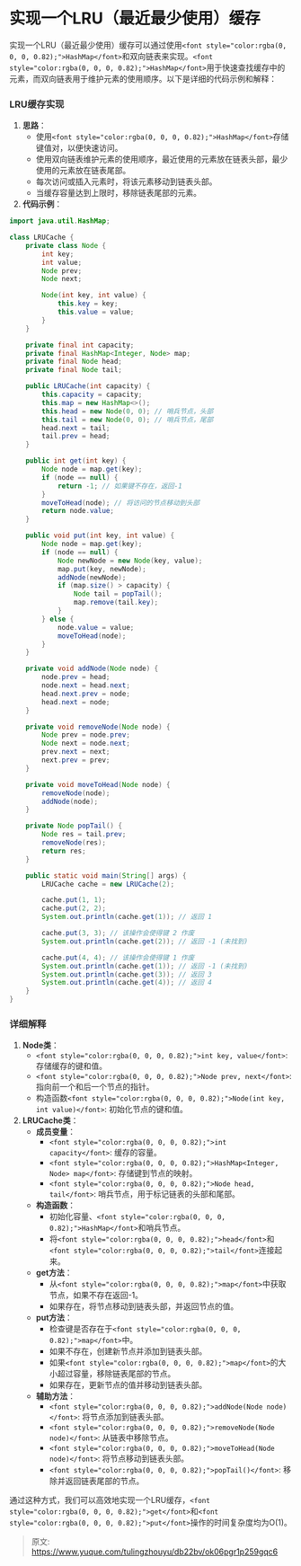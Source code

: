 # 实现一个LRU（最近最少使用）缓存

<font style="color:rgba(0, 0, 0, 0.82);">实现一个LRU（最近最少使用）缓存可以通过使用</font>`<font style="color:rgba(0, 0, 0, 0.82);">HashMap</font>`<font style="color:rgba(0, 0, 0, 0.82);">和双向链表来实现。</font>`<font style="color:rgba(0, 0, 0, 0.82);">HashMap</font>`<font style="color:rgba(0, 0, 0, 0.82);">用于快速查找缓存中的元素，而双向链表用于维护元素的使用顺序。以下是详细的代码示例和解释：</font>

### <font style="color:rgba(0, 0, 0, 0.82);">LRU缓存实现</font>
1. **<font style="color:rgba(0, 0, 0, 0.82);">思路</font>**<font style="color:rgba(0, 0, 0, 0.82);">：</font>
    - <font style="color:rgba(0, 0, 0, 0.82);">使用</font>`<font style="color:rgba(0, 0, 0, 0.82);">HashMap</font>`<font style="color:rgba(0, 0, 0, 0.82);">存储键值对，以便快速访问。</font>
    - <font style="color:rgba(0, 0, 0, 0.82);">使用双向链表维护元素的使用顺序，最近使用的元素放在链表头部，最少使用的元素放在链表尾部。</font>
    - <font style="color:rgba(0, 0, 0, 0.82);">每次访问或插入元素时，将该元素移动到链表头部。</font>
    - <font style="color:rgba(0, 0, 0, 0.82);">当缓存容量达到上限时，移除链表尾部的元素。</font>
2. **<font style="color:rgba(0, 0, 0, 0.82);">代码示例</font>**<font style="color:rgba(0, 0, 0, 0.82);">：</font>

```java
import java.util.HashMap;  

class LRUCache {  
    private class Node {  
        int key;  
        int value;  
        Node prev;  
        Node next;  

        Node(int key, int value) {  
            this.key = key;  
            this.value = value;  
        }  
    }  

    private final int capacity;  
    private final HashMap<Integer, Node> map;  
    private final Node head;  
    private final Node tail;  

    public LRUCache(int capacity) {  
        this.capacity = capacity;  
        this.map = new HashMap<>();  
        this.head = new Node(0, 0); // 哨兵节点，头部  
        this.tail = new Node(0, 0); // 哨兵节点，尾部  
        head.next = tail;  
        tail.prev = head;  
    }  

    public int get(int key) {  
        Node node = map.get(key);  
        if (node == null) {  
            return -1; // 如果键不存在，返回-1  
        }  
        moveToHead(node); // 将访问的节点移动到头部  
        return node.value;  
    }  

    public void put(int key, int value) {  
        Node node = map.get(key);  
        if (node == null) {  
            Node newNode = new Node(key, value);  
            map.put(key, newNode);  
            addNode(newNode);  
            if (map.size() > capacity) {  
                Node tail = popTail();  
                map.remove(tail.key);  
            }  
        } else {  
            node.value = value;  
            moveToHead(node);  
        }  
    }  

    private void addNode(Node node) {  
        node.prev = head;  
        node.next = head.next;  
        head.next.prev = node;  
        head.next = node;  
    }  

    private void removeNode(Node node) {  
        Node prev = node.prev;  
        Node next = node.next;  
        prev.next = next;  
        next.prev = prev;  
    }  

    private void moveToHead(Node node) {  
        removeNode(node);  
        addNode(node);  
    }  

    private Node popTail() {  
        Node res = tail.prev;  
        removeNode(res);  
        return res;  
    }  

    public static void main(String[] args) {  
        LRUCache cache = new LRUCache(2);  

        cache.put(1, 1);  
        cache.put(2, 2);  
        System.out.println(cache.get(1)); // 返回 1  

        cache.put(3, 3); // 该操作会使得键 2 作废  
        System.out.println(cache.get(2)); // 返回 -1 (未找到)  

        cache.put(4, 4); // 该操作会使得键 1 作废  
        System.out.println(cache.get(1)); // 返回 -1 (未找到)  
        System.out.println(cache.get(3)); // 返回 3  
        System.out.println(cache.get(4)); // 返回 4  
    }  
}
```

### <font style="color:rgba(0, 0, 0, 0.82);">详细解释</font>
1. **<font style="color:rgba(0, 0, 0, 0.82);">Node类</font>**<font style="color:rgba(0, 0, 0, 0.82);">：</font>
    - `<font style="color:rgba(0, 0, 0, 0.82);">int key, value</font>`<font style="color:rgba(0, 0, 0, 0.82);">: 存储缓存的键和值。</font>
    - `<font style="color:rgba(0, 0, 0, 0.82);">Node prev, next</font>`<font style="color:rgba(0, 0, 0, 0.82);">: 指向前一个和后一个节点的指针。</font>
    - <font style="color:rgba(0, 0, 0, 0.82);">构造函数</font>`<font style="color:rgba(0, 0, 0, 0.82);">Node(int key, int value)</font>`<font style="color:rgba(0, 0, 0, 0.82);">: 初始化节点的键和值。</font>
2. **<font style="color:rgba(0, 0, 0, 0.82);">LRUCache类</font>**<font style="color:rgba(0, 0, 0, 0.82);">：</font>
    - **<font style="color:rgba(0, 0, 0, 0.82);">成员变量</font>**<font style="color:rgba(0, 0, 0, 0.82);">：</font>
        * `<font style="color:rgba(0, 0, 0, 0.82);">int capacity</font>`<font style="color:rgba(0, 0, 0, 0.82);">: 缓存的容量。</font>
        * `<font style="color:rgba(0, 0, 0, 0.82);">HashMap<Integer, Node> map</font>`<font style="color:rgba(0, 0, 0, 0.82);">: 存储键到节点的映射。</font>
        * `<font style="color:rgba(0, 0, 0, 0.82);">Node head, tail</font>`<font style="color:rgba(0, 0, 0, 0.82);">: 哨兵节点，用于标记链表的头部和尾部。</font>
    - **<font style="color:rgba(0, 0, 0, 0.82);">构造函数</font>**<font style="color:rgba(0, 0, 0, 0.82);">：</font>
        * <font style="color:rgba(0, 0, 0, 0.82);">初始化容量、</font>`<font style="color:rgba(0, 0, 0, 0.82);">HashMap</font>`<font style="color:rgba(0, 0, 0, 0.82);">和哨兵节点。</font>
        * <font style="color:rgba(0, 0, 0, 0.82);">将</font>`<font style="color:rgba(0, 0, 0, 0.82);">head</font>`<font style="color:rgba(0, 0, 0, 0.82);">和</font>`<font style="color:rgba(0, 0, 0, 0.82);">tail</font>`<font style="color:rgba(0, 0, 0, 0.82);">连接起来。</font>
    - **<font style="color:rgba(0, 0, 0, 0.82);">get方法</font>**<font style="color:rgba(0, 0, 0, 0.82);">：</font>
        * <font style="color:rgba(0, 0, 0, 0.82);">从</font>`<font style="color:rgba(0, 0, 0, 0.82);">map</font>`<font style="color:rgba(0, 0, 0, 0.82);">中获取节点，如果不存在返回-1。</font>
        * <font style="color:rgba(0, 0, 0, 0.82);">如果存在，将节点移动到链表头部，并返回节点的值。</font>
    - **<font style="color:rgba(0, 0, 0, 0.82);">put方法</font>**<font style="color:rgba(0, 0, 0, 0.82);">：</font>
        * <font style="color:rgba(0, 0, 0, 0.82);">检查键是否存在于</font>`<font style="color:rgba(0, 0, 0, 0.82);">map</font>`<font style="color:rgba(0, 0, 0, 0.82);">中。</font>
        * <font style="color:rgba(0, 0, 0, 0.82);">如果不存在，创建新节点并添加到链表头部。</font>
        * <font style="color:rgba(0, 0, 0, 0.82);">如果</font>`<font style="color:rgba(0, 0, 0, 0.82);">map</font>`<font style="color:rgba(0, 0, 0, 0.82);">的大小超过容量，移除链表尾部的节点。</font>
        * <font style="color:rgba(0, 0, 0, 0.82);">如果存在，更新节点的值并移动到链表头部。</font>
    - **<font style="color:rgba(0, 0, 0, 0.82);">辅助方法</font>**<font style="color:rgba(0, 0, 0, 0.82);">：</font>
        * `<font style="color:rgba(0, 0, 0, 0.82);">addNode(Node node)</font>`<font style="color:rgba(0, 0, 0, 0.82);">: 将节点添加到链表头部。</font>
        * `<font style="color:rgba(0, 0, 0, 0.82);">removeNode(Node node)</font>`<font style="color:rgba(0, 0, 0, 0.82);">: 从链表中移除节点。</font>
        * `<font style="color:rgba(0, 0, 0, 0.82);">moveToHead(Node node)</font>`<font style="color:rgba(0, 0, 0, 0.82);">: 将节点移动到链表头部。</font>
        * `<font style="color:rgba(0, 0, 0, 0.82);">popTail()</font>`<font style="color:rgba(0, 0, 0, 0.82);">: 移除并返回链表尾部的节点。</font>

<font style="color:rgba(0, 0, 0, 0.82);">通过这种方式，我们可以高效地实现一个LRU缓存，</font>`<font style="color:rgba(0, 0, 0, 0.82);">get</font>`<font style="color:rgba(0, 0, 0, 0.82);">和</font>`<font style="color:rgba(0, 0, 0, 0.82);">put</font>`<font style="color:rgba(0, 0, 0, 0.82);">操作的时间复杂度均为O(1)。</font>



> 原文: <https://www.yuque.com/tulingzhouyu/db22bv/ok06pgr1p259gqc6>